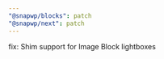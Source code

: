 ```yaml
---
"@snapwp/blocks": patch
"@snapwp/next": patch
---
```


fix: Shim support for Image Block lightboxes
